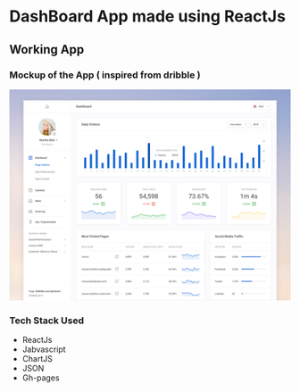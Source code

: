 # DashBoard App made using ReactJs 

## Working App


### Mockup of the App ( inspired from dribble )
<img src="./design/web_dashboard.png"  />

### Tech Stack Used 
- ReactJs 
- Jabvascript
- ChartJS
- JSON
- Gh-pages